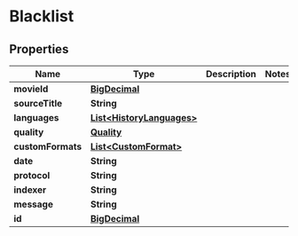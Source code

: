 # Blacklist

## Properties
Name | Type | Description | Notes
------------ | ------------- | ------------- | -------------
**movieId** | [**BigDecimal**](BigDecimal.md) |  | 
**sourceTitle** | **String** |  | 
**languages** | [**List&lt;HistoryLanguages&gt;**](HistoryLanguages.md) |  | 
**quality** | [**Quality**](Quality.md) |  | 
**customFormats** | [**List&lt;CustomFormat&gt;**](CustomFormat.md) |  | 
**date** | **String** |  | 
**protocol** | **String** |  | 
**indexer** | **String** |  | 
**message** | **String** |  | 
**id** | [**BigDecimal**](BigDecimal.md) |  | 
